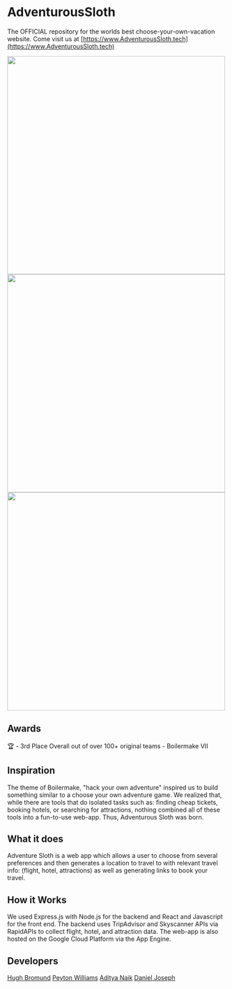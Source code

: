 # AdventurousSloth
The OFFICIAL repository for the worlds best choose-your-own-vacation website. Come visit us at [https://www.AdventurousSloth.tech](https://www.AdventurousSloth.tech)

<img src="https://imgur.com/UIcObHg.jpg" width=500>
<img src="https://i.imgur.com/4oRTsIu.png" width=500>
<img src="https://i.imgur.com/UvFhhhL.png" width=500>

## Awards
🏆 - 3rd Place Overall out of over 100+ original teams - Boilermake VII 

## Inspiration
The theme of Boilermake, "hack your own adventure" inspired us to build something similar to a choose your own adventure game. We realized that, while there are tools that do isolated tasks such as: finding cheap tickets, booking hotels, or searching for attractions, nothing combined all of these tools into a fun-to-use web-app. Thus, Adventurous Sloth was born.

## What it does
Adventure Sloth is a web app which allows a user to choose from several preferences and then generates a location to travel to with relevant travel info: (flight, hotel, attractions) as well as generating links to book your travel.

## How it Works
We used Express.js with Node.js for the backend and React and Javascript for the front end. The backend uses TripAdvisor and Skyscanner APIs via RapidAPIs to collect flight, hotel, and attraction data. The web-app is also hosted on the Google Cloud Platform via the App Engine. 

## Developers
[Hugh Bromund](https://www.linkedin.com/in/hughbromund/)
[Peyton Williams](https://www.linkedin.com/in/peytondowwilliams/)
[Aditya Naik](https://www.linkedin.com/in/aditya-naik-905162172/)
[Daniel Joseph]()
